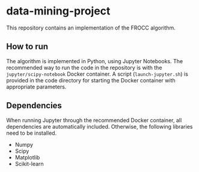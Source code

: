 # data-mining-project

This repository contains an implementation of the FROCC algorithm.

## How to run

The algorithm is implemented in Python, using Jupyter Notebooks. The recommended way to run the code in the repository is with the `jupyter/scipy-notebook` Docker container. A script (`launch-jupyter.sh`) is provided in the code directory for starting the Docker container with appropriate parameters.

## Dependencies

When running Jupyter through the recommended Docker container, all dependencies are automatically included. Otherwise, the following libraries need to be installed.

* Numpy
* Scipy
* Matplotlib
* Scikit-learn
